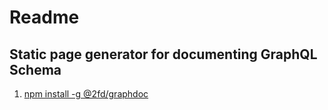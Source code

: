 # Readme

## Static page generator for documenting GraphQL Schema

1. [npm install -g @2fd/graphdoc](https://github.com/2fd/graphdoc)
